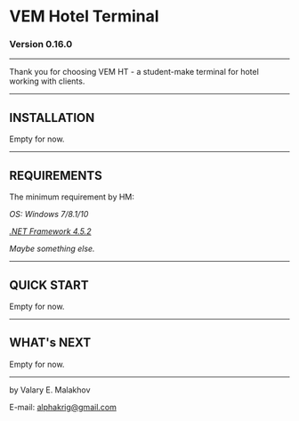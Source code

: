# VEM Hotel Terminal #
### Version 0.16.0 ###
------------------
Thank you for choosing VEM HT - a student-make terminal for hotel working with clients.

------------------
## INSTALLATION ##
Empty for now.

------------------
## REQUIREMENTS ##
The minimum requirement by HM:

   *OS: Windows 7/8.1/10*

   *[.NET Framework 4.5.2](http://net-framework.ru/)*

   *Maybe something else.*

------------------
## QUICK START ##
Empty for now.

------------------
## WHAT's NEXT ##
Empty for now.

------------------

by Valary E. Malakhov

E-mail: alphakrig@gmail.com